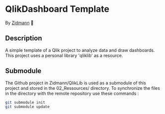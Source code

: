 # QlikDashboard Template
By [Zidmann](mailto:emmanuel.zidel@gmail.com) :bow:

## Description
A simple template of a Qlik project to analyze data and draw dashboards.
This project uses a personal library 'qliklib' as a resource.

## Submodule
The Github project in Zidmann/QlikLib is used as a submodule of this project and stored in the 02_Ressources/ directory.
To synchronize the files in the directory with the remote repository use these commands :
```bash
git submodule init
git submodule update
```

